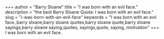 +++
author = "Barry Sloane"
title = "I was born with an evil face."
description = "the best Barry Sloane Quote: I was born with an evil face."
slug = "i-was-born-with-an-evil-face"
keywords = "I was born with an evil face.,barry sloane,barry sloane quotes,barry sloane quote,barry sloane sayings,barry sloane saying,quotes, sayings,quote, saying, motivation"
+++
I was born with an evil face.
